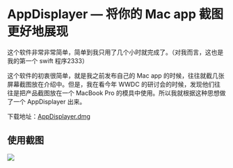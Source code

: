 # AppDisplayer — 将你的 Mac app 截图更好地展现

这个软件非常非常简单，简单到我只用了几个小时就完成了。（对我而言，这也是我的第一个 swift 程序2333）

这个软件的初衷很简单，就是我之前发布自己的 Mac app 的时候，往往就截几张屏幕截图放在介绍中。但是，我在看今年 WWDC 的研讨会的时候，发现他们往往是把产品截图放在一个 MacBook Pro 的模具中使用。所以我就根据这种思想做了一个 AppDisplayer 出来。

下载地址：[AppDisplayer.dmg](https://github.com/Evian-Zhang/AppDisplayer/releases/download/v1/AppDisplayer.dmg)

## 使用截图

![](README_assets/display.png)